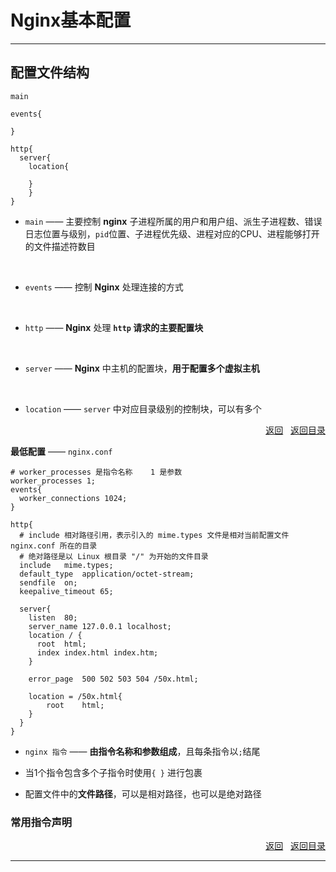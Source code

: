 # <a name="top">Nginx基本配置</a>



-----

## <a name="conf">配置文件结构</a>



```nginx
main

events{
  
}

http{
  server{
  	location{
  
	}
    }
}
```

+ `main` —— 主要控制 **nginx** 子进程所属的用户和用户组、派生子进程数、错误日志位置与级别，`pid`位置、子进程优先级、进程对应的CPU、进程能够打开的文件描述符数目

<br/>

+ `events` —— 控制 **Nginx** 处理连接的方式

<br/>

+ `http` —— **Nginx** 处理 **`http` 请求的主要配置块**

<br/>

+ `server` ——  **Nginx** 中主机的配置块，**用于配置多个虚拟主机**

<br/>

+ `location` ——  `server` 中对应目录级别的控制块，可以有多个



<p align="right"><a href="#conf">返回</a> &nbsp&nbsp<a  href="#top">返回目录</a></p>

**最低配置** —— `nginx.conf`

```nginx
# worker_processes 是指令名称	1 是参数
worker_processes 1;
events{  
  worker_connections 1024;
}

http{  
  # include 相对路径引用，表示引入的 mime.types 文件是相对当前配置文件 nginx.conf 所在的目录
  # 绝对路径是以 Linux 根目录 "/" 为开始的文件目录
  include   mime.types;    
  default_type  application/octet-stream;    
  sendfile  on;  
  keepalive_timeout 65;  
  
  server{        
    listen  80;        
    server_name 127.0.0.1 localhost;        
    location / {
      root	html;
      index	index.html index.htm;
    }
    
    error_page	500 502 503 504 /50x.html;
    
    location = /50x.html{
  		root	html;
	}
  }
}
```



+ `nginx 指令` —— **由指令名称和参数组成**，且每条指令以`;`结尾


+ 当1个指令包含多个子指令时使用`{ }` 进行包裹


+ 配置文件中的**文件路径**，可以是相对路径，也可以是绝对路径



### <a name="default_cmd">常用指令声明</a>













<p align="right"><a href="#default_cmd">返回</a> &nbsp&nbsp<a  href="#conf">返回目录</a></p>

-----

